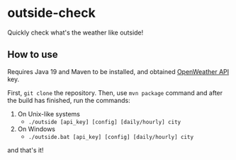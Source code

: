 # outside-check
Quickly check what's the weather like outside!

## How to use

Requires Java 19 and Maven to be installed, and obtained [OpenWeather API](https://openweathermap.org/) key.

First, `git clone` the repository. Then, use `mvn package` command and after the build has finished, run the commands:
1) On Unix-like systems
    - `./outside [api_key] [config] [daily/hourly] city`
2) On Windows
   - `./outside.bat [api_key] [config] [daily/hourly] city`

and that's it!